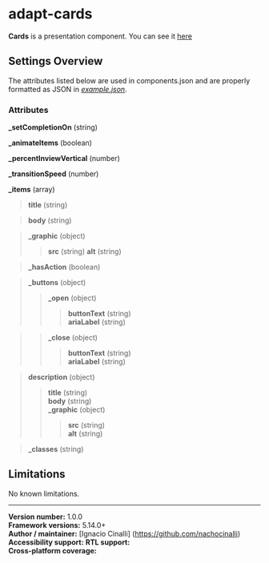 # adapt-cards
 **Cards** is a presentation component. You can see it [here](https://adaptlearning-no-core.web.app/#/id/po-05)

## Settings Overview
The attributes listed below are used in components.json and are properly formatted as JSON in  [*example.json*](https://github.com/nachocinalli/adapt-cards/blob/master/example.json).

### Attributes

**_setCompletionOn** (string)

**_animateItems** (boolean)

**_percentInviewVertical** (number)

**_transitionSpeed** (number)

**_items** (array)

>**title** (string)

>**body** (string)

>**_graphic** (object)
>>**src** (string)
>>**alt** (string)

>**_hasAction** (boolean)

>**_buttons** (object)
>>**_open** (object)  
>>>**buttonText** (string)  
>>>**ariaLabel** (string)  

>>**_close** (object)  
>>>**buttonText** (string)  
>>>**ariaLabel** (string)  

>**description** (object)  
>>**title** (string)  
>>**body** (string)  
>>**_graphic** (object)  
>>>**src** (string)  
>>>**alt** (string)  

>**_classes** (string)

## Limitations

No known limitations.

----------------------------
**Version number:**  1.0.0  
**Framework versions:** 5.14.0+  
**Author / maintainer:** [Ignacio Cinalli] (https://github.com/nachocinalli)  
**Accessibility support:** 
**RTL support:**   
**Cross-platform coverage:** 